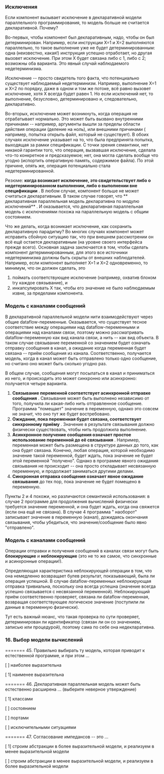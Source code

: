 ### Исключения

Если компонент вызывает исключение в декларативной модели параллельного программирования, то модель больше не считается
декларативной. Почему?

Во-первых, чтобы компонент был декларативным, надо, чтобы он был детерминирован. Например, если инструкции X=1 и X=2
выполняются параллельно, то такое выполнение уже не будет детерминированным: одна (неизвестно, какая!) инструкция
успешно отработает, но другая вызовет исключение. При этом X будет связана либо с 1, либо с 2; возможны оба варианта.
Это явный случай наблюдаемого недетерминизма.

Исключение -- просто свидетель того факта, что потенциально существует наблюдаемый недетерминизм. Например, выполнение
X=1 и X=2 по порядку, даже в одном и том же потоке, всё равно вызовет исключение, хотя X всегда будет равен 1. Но если
исключений нет, то выполнение, безусловно, детерминировано и, следовательно, декларативно.

Во-вторых, исключение может возникнуть, когда операция не отрабатывает нормально. Это может быть вызвано внутренними
причинами -- например, аргументы вышли за пределы области действия операции (деление на ноль), или внешними причинами (
например, попытка открыть файл, который не существует). В обоих случаях исключение указывает на то, что была предпринята
попытка, выходящая за рамки спецификации. С точки зрения семантики, нет никакой гарантии того, что операция, вызвавшая
исключение, сделала что-то конкретное и предсказуемое; нет, она могла сделать вообще что угодно (испортить оперативную
память, содержимое файла). По этой причине, опять же, операция потенциально стала недетерминированной.

Резюме:  **когда возникает исключение, это свидетельствует либо о недетерминированном выполнении, либо о выполнении вне
спецификации** . В любом случае, компонент больше не может считаться декларативным. В таком случае говорят, что  **
декларативная параллельная модель декларативна по модулю исключений** . И оказывается, что декларативная параллельная
модель с исключениями похожа на параллельную модель с общим состоянием.

Что же делать, когда возникает исключение, как сохранить декларативную парадигму? Во многих случаях компонент может
исправить сбойную ситуацию так, что при внешнем рассмотрении он всё ещё остается декларативным (на уровне своего
интерфейса прежде всего). Основная задача заключается в том, чтобы сделать компонент детерминированным, для этого все
источники недетерминизма должны быть скрыты от внешних наблюдателей. Например, если компонент выполняет X=1 и X=2
одновременно, то минимум, что он должен сделать, это

1) поймать соответствующее исключение (например, охватив блоком try каждое связывание), и
2) инкапсулировать X так, чтобы его значение не было наблюдаемым извне, за пределами компонента.

### Модель с каналами сообщений

В декларативной параллельной модели нити взаимодействуют через общие dataflow-переменные. Оказывается, что существует
тесное соответствие между операциями над dataflow-переменными и операциями над каналами связи, поэтому можно
рассматривать dataflow-переменную как вид канала связи, а нить -- как вид объекта. В таком случае связывание переменной
со значением будет означать отправку сообщения в канал, а ожидание когда переменная будет связана -- приём сообщения из
канала. Соответственно, получается модель, когда в канал может быть отправлено только одно сообщение, но считано оно
может быть сколько угодно раз.

В общем случае, сообщения могут посылаться в канал и приниматься из него, и происходить это может синхронно или
асинхронно: получается четыре варианта.

1) **Связывание переменной соответствует асинхронной отправке сообщения** . Связывание может быть выполнено независимо
   от того, получила ли какая-либо нить отправленное сообщение. Программа "помещает" значение в переменную, однако это
   совсем не значит, что оно тут же будет востребовано.
2) **Ожидание, пока переменная будет связана, соответствует синхронному приёму** . Значение в результате связывания
   должно физически существовать, чтобы нить продолжила выполнение.
3) **Асинхронное получение сообщения означает простое использование переменной до её связывания** . Например, переменная
   может быть размещена в структуре данных до того, как она будет связана. Конечно, любая операция, которой необходимо
   значение такой переменной, будет ждать, пока значение не будет этой переменной "получено". Однако в программе явного
   ожидания связывания не происходит -- она просто откладывает несвязанную переменную, и продолжает заниматься другими
   делами.
4) **Синхронная отправка сообщения означает явное ожидание связывания** до тех пор, пока значение не будет помещено в
   переменную.

Пункты 2 и 4 похожи, но различаются семантикой использования: в случае 2 программе для продолжения вычислений физически
требуется значение переменной, и она будет ждать, когда она свяжется (если она ещё не связана). В случае 4 программа "
наоборот" записывает значение в переменную (канал), дожидаясь окончания связывания, чтобы убедиться, что
значение/сообщение было явно "отправлено".

### Модель с каналами сообщений

Операции отправки и получения сообщений в каналах связи могут быть **блокирующие** и **неблокирующие** (это не то же
самое, что синхронные и асинхронные операции!).

Определяющая характеристика неблокирующей операции в том, что она немедленно возвращает булев результат, показывающий,
была ли операция успешной. В случае dataflow-переменных неблокирующая отправка тривиальна, поскольку она всегда
успешна (значение всегда успешно связывается с несвязанной переменной). Неблокирующий приём соответственно проверяет,
связана ли dataflow-переменная, возвращая соответствующее логическое значение (поступили ли данные в переменную
физически).

Тут есть важный нюанс, что такая проверка по сути проверяет, детерминирован ли идентификатор (связан ли он со значением,
записью или процедурой), поэтому сама по себе она недекларативна.

### 16. Выбор модели вычислений

======= 45. Правильно выбирать ту модель, которая приводит к естественной программе, и при этом ...

[ ] наиболее выразительна

[ 1] наименее выразительна

======= 46. Декларативная параллельная модель может быть естественно расширена ... (выберите неверное утверждение)

[ 1] классами

[ ] состоянием

[ ] портами

[ ] исключительными ситуациями

======= 47. Согласование импедансов -- это ...

[ 1] строим абстракции в более выразительной модели, и реализуем в менее выразительной модели

[ ] строим абстракции в менее выразительной модели, и реализуем в более выразительной модели
